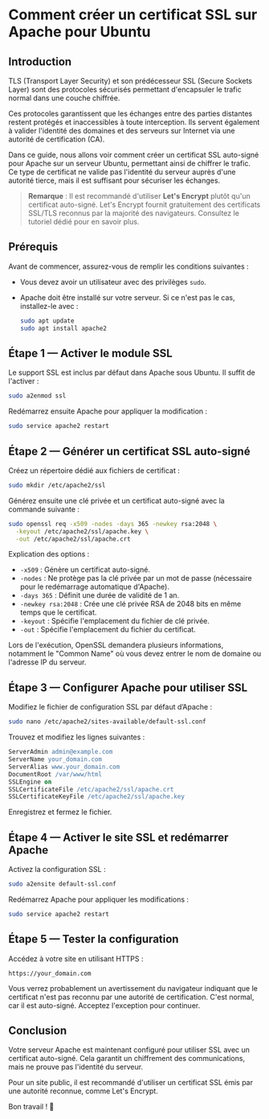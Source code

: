 # Comment créer un certificat SSL sur Apache pour Ubuntu

## Introduction

TLS (Transport Layer Security) et son prédécesseur SSL (Secure Sockets Layer) sont des protocoles sécurisés permettant d'encapsuler le trafic normal dans une couche chiffrée.

Ces protocoles garantissent que les échanges entre des parties distantes restent protégés et inaccessibles à toute interception. Ils servent également à valider l'identité des domaines et des serveurs sur Internet via une autorité de certification (CA).

Dans ce guide, nous allons voir comment créer un certificat SSL auto-signé pour Apache sur un serveur Ubuntu, permettant ainsi de chiffrer le trafic. Ce type de certificat ne valide pas l'identité du serveur auprès d'une autorité tierce, mais il est suffisant pour sécuriser les échanges.

> **Remarque** : Il est recommandé d'utiliser **Let's Encrypt** plutôt qu'un certificat auto-signé. Let's Encrypt fournit gratuitement des certificats SSL/TLS reconnus par la majorité des navigateurs. Consultez le tutoriel dédié pour en savoir plus.

## Prérequis

Avant de commencer, assurez-vous de remplir les conditions suivantes :

- Vous devez avoir un utilisateur avec des privilèges `sudo`.
- Apache doit être installé sur votre serveur. Si ce n'est pas le cas, installez-le avec :
  
  ```bash
  sudo apt update
  sudo apt install apache2
  ```

## Étape 1 — Activer le module SSL

Le support SSL est inclus par défaut dans Apache sous Ubuntu. Il suffit de l'activer :

```bash
sudo a2enmod ssl
```

Redémarrez ensuite Apache pour appliquer la modification :

```bash
sudo service apache2 restart
```

## Étape 2 — Générer un certificat SSL auto-signé

Créez un répertoire dédié aux fichiers de certificat :

```bash
sudo mkdir /etc/apache2/ssl
```

Générez ensuite une clé privée et un certificat auto-signé avec la commande suivante :

```bash
sudo openssl req -x509 -nodes -days 365 -newkey rsa:2048 \
  -keyout /etc/apache2/ssl/apache.key \
  -out /etc/apache2/ssl/apache.crt
```

Explication des options :
- `-x509` : Génère un certificat auto-signé.
- `-nodes` : Ne protège pas la clé privée par un mot de passe (nécessaire pour le redémarrage automatique d'Apache).
- `-days 365` : Définit une durée de validité de 1 an.
- `-newkey rsa:2048` : Crée une clé privée RSA de 2048 bits en même temps que le certificat.
- `-keyout` : Spécifie l'emplacement du fichier de clé privée.
- `-out` : Spécifie l'emplacement du fichier du certificat.

Lors de l'exécution, OpenSSL demandera plusieurs informations, notamment le "Common Name" où vous devez entrer le nom de domaine ou l'adresse IP du serveur.

## Étape 3 — Configurer Apache pour utiliser SSL

Modifiez le fichier de configuration SSL par défaut d’Apache :

```bash
sudo nano /etc/apache2/sites-available/default-ssl.conf
```

Trouvez et modifiez les lignes suivantes :

```apache
ServerAdmin admin@example.com
ServerName your_domain.com
ServerAlias www.your_domain.com
DocumentRoot /var/www/html
SSLEngine on
SSLCertificateFile /etc/apache2/ssl/apache.crt
SSLCertificateKeyFile /etc/apache2/ssl/apache.key
```

Enregistrez et fermez le fichier.

## Étape 4 — Activer le site SSL et redémarrer Apache

Activez la configuration SSL :

```bash
sudo a2ensite default-ssl.conf
```

Redémarrez Apache pour appliquer les modifications :

```bash
sudo service apache2 restart
```

## Étape 5 — Tester la configuration

Accédez à votre site en utilisant HTTPS :

```text
https://your_domain.com
```

Vous verrez probablement un avertissement du navigateur indiquant que le certificat n'est pas reconnu par une autorité de certification. C'est normal, car il est auto-signé. Acceptez l'exception pour continuer.

## Conclusion

Votre serveur Apache est maintenant configuré pour utiliser SSL avec un certificat auto-signé. Cela garantit un chiffrement des communications, mais ne prouve pas l'identité du serveur.

Pour un site public, il est recommandé d'utiliser un certificat SSL émis par une autorité reconnue, comme Let's Encrypt.

Bon travail ! 🚀